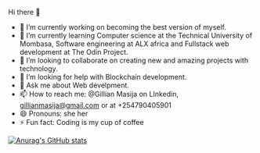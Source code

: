 Hi there 👋
- 🔭 I’m currently working on becoming the best version of myself.
- 🌱 I’m currently learning Computer science at the Technical University of Mombasa, Software engineering at ALX africa and Fullstack web development at The Odin Project.
- 👯 I’m looking to collaborate on creating new and amazing projects with technology.
- 🤔 I’m looking for help with Blockchain development.
- 💬 Ask me about Web develpment.
- 📫 How to reach me: @Gillian Masija on LInkedin, gillianmasija@gmail.com or at +254790405901
- 😄 Pronouns: she her
- ⚡ Fun fact: Coding is my cup of coffee
  
[![Anurag's GitHub stats](https://github-readme-stats.vercel.app/api?username=Gillmasija)](https://github.com/anuraghazra/github-readme-stats)
